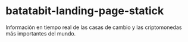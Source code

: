 # batatabit-landing-page-statick
Información en tiempo real de las casas de cambio y las criptomonedas más importantes del mundo.
